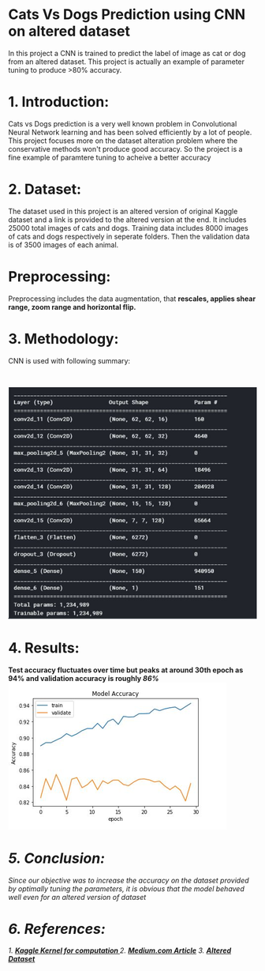 # Cats Vs Dogs Prediction using CNN on altered dataset
In this project a CNN is trained to predict the label of image as cat or dog from an altered dataset. This project is actually an example of parameter tuning to produce >80% accuracy.
<h1>1. Introduction:</h1>
<p>Cats vs Dogs prediction is a very well known problem in Convolutional Neural Network learning and has been solved efficiently by a lot of people. This project focuses more on the dataset alteration problem where the conservative methods won't produce good accuracy. So the project is a fine example of paramtere tuning to acheive a better accuracy</p>

<h1>2. Dataset:</h1>
<p>The dataset used in this project is an altered version of original Kaggle dataset and a link is provided to the altered version at the end. It includes 25000 total images of cats and dogs. Training data includes 8000 images of cats and dogs respectively in seperate folders. Then the validation data is of 3500 images of each animal. </p>
<h1>Preprocessing:</h1>
<p>Preprocessing includes the data augmentation, that <b>rescales, applies shear range, zoom range and horizontal flip.</b></p>
<h1>3. Methodology: </h1>
<p>CNN is used with following summary:</p>
</br>
<p>
<img src="https://github.com/mrizwan18/Cats-Vs-Dogs-Prediction-using-CNN-on-altered-dataset/blob/master/Summary.JPG" />
</p>
<h1>4. Results:</h1>
<p><b>Test accuracy fluctuates over time but peaks at around 30th epoch as 94% and validation accuracy is roughly <i>86%<i></b>
<img src="https://github.com/mrizwan18/Cats-Vs-Dogs-Prediction-using-CNN-on-altered-dataset/blob/master/acc.JPG" />
 </p>

<h1>5. Conclusion:</h1>
<p>Since our objective was to increase the accuracy on the dataset provided by optimally tuning the parameters, it is obvious that the model behaved well even for an altered version of dataset</p>


<h1>6. References:</h1>
<p>1.	<a href="https://www.kaggle.com/kernels"> <b>Kaggle Kernel for computation </b></a>
2.	<a href="https://medium.com/data-science-101/creating-a-simple-dog-cat-image-classifier-using-keras-7dffdeea0f66"> <b>Medium.com Article</b></a>
3.	<a href="https://drive.google.com/file/d/1fk-rBgurmtJGkgpmdk0QbVB2iZe8fWl9/view"> <b>Altered Dataset</b> </a></p>


